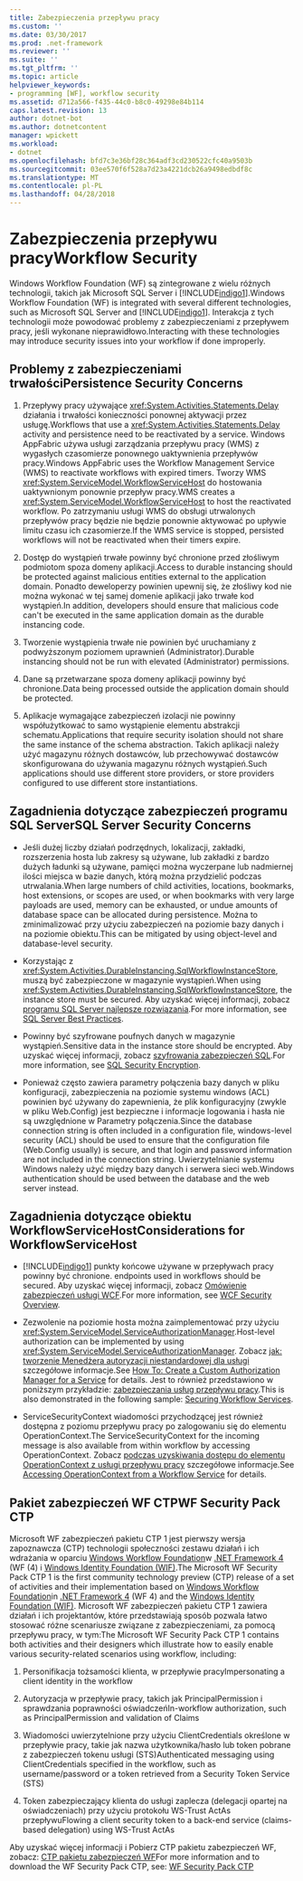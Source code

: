 ```yaml
---
title: Zabezpieczenia przepływu pracy
ms.custom: ''
ms.date: 03/30/2017
ms.prod: .net-framework
ms.reviewer: ''
ms.suite: ''
ms.tgt_pltfrm: ''
ms.topic: article
helpviewer_keywords:
- programming [WF], workflow security
ms.assetid: d712a566-f435-44c0-b8c0-49298e84b114
caps.latest.revision: 13
author: dotnet-bot
ms.author: dotnetcontent
manager: wpickett
ms.workload:
- dotnet
ms.openlocfilehash: bfd7c3e36bf28c364adf3cd230522cfc40a9503b
ms.sourcegitcommit: 03ee570f6f528a7d23a4221dcb26a9498edbdf8c
ms.translationtype: MT
ms.contentlocale: pl-PL
ms.lasthandoff: 04/28/2018
---
```

# <a name="workflow-security"></a><span data-ttu-id="31b5d-102">Zabezpieczenia przepływu pracy</span><span class="sxs-lookup"><span data-stu-id="31b5d-102">Workflow Security</span></span>
<span data-ttu-id="31b5d-103">Windows Workflow Foundation (WF) są zintegrowane z wielu różnych technologii, takich jak Microsoft SQL Server i [!INCLUDE[indigo1](../../../includes/indigo1-md.md)].</span><span class="sxs-lookup"><span data-stu-id="31b5d-103">Windows Workflow Foundation (WF) is integrated with several different technologies, such as Microsoft SQL Server and [!INCLUDE[indigo1](../../../includes/indigo1-md.md)].</span></span> <span data-ttu-id="31b5d-104">Interakcja z tych technologii może powodować problemy z zabezpieczeniami z przepływem pracy, jeśli wykonane nieprawidłowo.</span><span class="sxs-lookup"><span data-stu-id="31b5d-104">Interacting with these technologies may introduce security issues into your workflow if done improperly.</span></span>  
  
## <a name="persistence-security-concerns"></a><span data-ttu-id="31b5d-105">Problemy z zabezpieczeniami trwałości</span><span class="sxs-lookup"><span data-stu-id="31b5d-105">Persistence Security Concerns</span></span>  
  
1.  <span data-ttu-id="31b5d-106">Przepływy pracy używające <xref:System.Activities.Statements.Delay> działania i trwałości konieczności ponownej aktywacji przez usługę.</span><span class="sxs-lookup"><span data-stu-id="31b5d-106">Workflows that use a <xref:System.Activities.Statements.Delay> activity and persistence need to be reactivated by a service.</span></span> <span data-ttu-id="31b5d-107">Windows AppFabric używa usługi zarządzania przepływu pracy (WMS) z wygasłych czasomierze ponownego uaktywnienia przepływów pracy.</span><span class="sxs-lookup"><span data-stu-id="31b5d-107">Windows AppFabric uses the Workflow Management Service (WMS) to reactivate workflows with expired timers.</span></span> <span data-ttu-id="31b5d-108">Tworzy WMS <xref:System.ServiceModel.WorkflowServiceHost> do hostowania uaktywnionym ponownie przepływ pracy.</span><span class="sxs-lookup"><span data-stu-id="31b5d-108">WMS creates a <xref:System.ServiceModel.WorkflowServiceHost> to host the reactivated workflow.</span></span> <span data-ttu-id="31b5d-109">Po zatrzymaniu usługi WMS do obsługi utrwalonych przepływów pracy będzie nie będzie ponownie aktywować po upływie limitu czasu ich czasomierze.</span><span class="sxs-lookup"><span data-stu-id="31b5d-109">If the WMS service is stopped, persisted workflows will not be reactivated when their timers expire.</span></span>  
  
2.  <span data-ttu-id="31b5d-110">Dostęp do wystąpień trwałe powinny być chronione przed złośliwym podmiotom spoza domeny aplikacji.</span><span class="sxs-lookup"><span data-stu-id="31b5d-110">Access to durable instancing should be protected against malicious entities external to the application domain.</span></span> <span data-ttu-id="31b5d-111">Ponadto deweloperzy powinien upewnij się, że złośliwy kod nie można wykonać w tej samej domenie aplikacji jako trwałe kod wystąpień.</span><span class="sxs-lookup"><span data-stu-id="31b5d-111">In addition, developers should ensure that malicious code can't be executed in the same application domain as the durable instancing code.</span></span>  
  
3.  <span data-ttu-id="31b5d-112">Tworzenie wystąpienia trwałe nie powinien być uruchamiany z podwyższonym poziomem uprawnień (Administrator).</span><span class="sxs-lookup"><span data-stu-id="31b5d-112">Durable instancing should not be run with elevated (Administrator) permissions.</span></span>  
  
4.  <span data-ttu-id="31b5d-113">Dane są przetwarzane spoza domeny aplikacji powinny być chronione.</span><span class="sxs-lookup"><span data-stu-id="31b5d-113">Data being processed outside the application domain should be protected.</span></span>  
  
5.  <span data-ttu-id="31b5d-114">Aplikacje wymagające zabezpieczeń izolacji nie powinny współużytkować to samo wystąpienie elementu abstrakcji schematu.</span><span class="sxs-lookup"><span data-stu-id="31b5d-114">Applications that require security isolation should not share the same instance of the schema abstraction.</span></span> <span data-ttu-id="31b5d-115">Takich aplikacji należy użyć magazynu różnych dostawców, lub przechowywać dostawców skonfigurowana do używania magazynu różnych wystąpień.</span><span class="sxs-lookup"><span data-stu-id="31b5d-115">Such applications should use different store providers, or store providers configured to use different store instantiations.</span></span>  
  
## <a name="sql-server-security-concerns"></a><span data-ttu-id="31b5d-116">Zagadnienia dotyczące zabezpieczeń programu SQL Server</span><span class="sxs-lookup"><span data-stu-id="31b5d-116">SQL Server Security Concerns</span></span>  
  
-   <span data-ttu-id="31b5d-117">Jeśli dużej liczby działań podrzędnych, lokalizacji, zakładki, rozszerzenia hosta lub zakresy są używane, lub zakładki z bardzo dużych ładunki są używane, pamięci można wyczerpane lub nadmiernej ilości miejsca w bazie danych, którą można przydzielić podczas utrwalania.</span><span class="sxs-lookup"><span data-stu-id="31b5d-117">When large numbers of child activities, locations, bookmarks, host extensions, or scopes are used, or when bookmarks with very large payloads are used, memory can be exhausted, or undue amounts of database space can be allocated during persistence.</span></span> <span data-ttu-id="31b5d-118">Można to zminimalizować przy użyciu zabezpieczeń na poziomie bazy danych i na poziomie obiektu.</span><span class="sxs-lookup"><span data-stu-id="31b5d-118">This can be mitigated by using object-level and database-level security.</span></span>  
  
-   <span data-ttu-id="31b5d-119">Korzystając z <xref:System.Activities.DurableInstancing.SqlWorkflowInstanceStore>, muszą być zabezpieczone w magazynie wystąpień.</span><span class="sxs-lookup"><span data-stu-id="31b5d-119">When using <xref:System.Activities.DurableInstancing.SqlWorkflowInstanceStore>, the instance store must be secured.</span></span> <span data-ttu-id="31b5d-120">Aby uzyskać więcej informacji, zobacz [programu SQL Server najlepsze rozwiązania](http://go.microsoft.com/fwlink/?LinkId=164972).</span><span class="sxs-lookup"><span data-stu-id="31b5d-120">For more information, see [SQL Server Best Practices](http://go.microsoft.com/fwlink/?LinkId=164972).</span></span>  
  
-   <span data-ttu-id="31b5d-121">Powinny być szyfrowane poufnych danych w magazynie wystąpień.</span><span class="sxs-lookup"><span data-stu-id="31b5d-121">Sensitive data in the instance store should be encrypted.</span></span> <span data-ttu-id="31b5d-122">Aby uzyskać więcej informacji, zobacz [szyfrowania zabezpieczeń SQL](http://go.microsoft.com/fwlink/?LinkId=164976).</span><span class="sxs-lookup"><span data-stu-id="31b5d-122">For more information, see [SQL Security Encryption](http://go.microsoft.com/fwlink/?LinkId=164976).</span></span>  
  
-   <span data-ttu-id="31b5d-123">Ponieważ często zawiera parametry połączenia bazy danych w pliku konfiguracji, zabezpieczenia na poziomie systemu windows (ACL) powinien być używany do zapewnienia, że plik konfiguracyjny (zwykle w pliku Web.Config) jest bezpieczne i informacje logowania i hasła nie są uwzględnione w Parametry połączenia.</span><span class="sxs-lookup"><span data-stu-id="31b5d-123">Since the database connection string is often included in a configuration file, windows-level security (ACL) should be used to ensure that the configuration file (Web.Config usually) is secure, and that login and password information are not included in the connection string.</span></span> <span data-ttu-id="31b5d-124">Uwierzytelnianie systemu Windows należy użyć między bazy danych i serwera sieci web.</span><span class="sxs-lookup"><span data-stu-id="31b5d-124">Windows authentication should be used between the database and the web server instead.</span></span>  
  
## <a name="considerations-for-workflowservicehost"></a><span data-ttu-id="31b5d-125">Zagadnienia dotyczące obiektu WorkflowServiceHost</span><span class="sxs-lookup"><span data-stu-id="31b5d-125">Considerations for WorkflowServiceHost</span></span>  
  
-   [!INCLUDE[indigo1](../../../includes/indigo1-md.md)]<span data-ttu-id="31b5d-126"> punkty końcowe używane w przepływach pracy powinny być chronione.</span><span class="sxs-lookup"><span data-stu-id="31b5d-126"> endpoints used in workflows should be secured.</span></span> <span data-ttu-id="31b5d-127">Aby uzyskać więcej informacji, zobacz [Omówienie zabezpieczeń usługi WCF](http://go.microsoft.com/fwlink/?LinkID=164975).</span><span class="sxs-lookup"><span data-stu-id="31b5d-127">For more information, see [WCF Security Overview](http://go.microsoft.com/fwlink/?LinkID=164975).</span></span>  
  
-   <span data-ttu-id="31b5d-128">Zezwolenie na poziomie hosta można zaimplementować przy użyciu <xref:System.ServiceModel.ServiceAuthorizationManager>.</span><span class="sxs-lookup"><span data-stu-id="31b5d-128">Host-level authorization can be implemented by using <xref:System.ServiceModel.ServiceAuthorizationManager>.</span></span> <span data-ttu-id="31b5d-129">Zobacz [jak: tworzenie Menedżera autoryzacji niestandardowej dla usługi](http://go.microsoft.com/fwlink/?LinkId=192228) szczegółowe informacje.</span><span class="sxs-lookup"><span data-stu-id="31b5d-129">See [How To: Create a Custom Authorization Manager for a Service](http://go.microsoft.com/fwlink/?LinkId=192228) for details.</span></span> <span data-ttu-id="31b5d-130">Jest to również przedstawiono w poniższym przykładzie: [zabezpieczania usług przepływu pracy](../../../docs/framework/windows-workflow-foundation/samples/securing-workflow-services.md).</span><span class="sxs-lookup"><span data-stu-id="31b5d-130">This is also demonstrated in the following sample: [Securing Workflow Services](../../../docs/framework/windows-workflow-foundation/samples/securing-workflow-services.md).</span></span>  
  
-   <span data-ttu-id="31b5d-131">ServiceSecurityContext wiadomości przychodzącej jest również dostępna z poziomu przepływu pracy po zalogowaniu się do elementu OperationContext.</span><span class="sxs-lookup"><span data-stu-id="31b5d-131">The ServiceSecurityContext for the incoming message is also available from within workflow by accessing OperationContext.</span></span>  <span data-ttu-id="31b5d-132">Zobacz [podczas uzyskiwania dostępu do elementu OperationContext z usługi przepływu pracy](../../../docs/framework/wcf/feature-details/accessing-operationcontext-from-a-workflow-service.md) szczegółowe informacje.</span><span class="sxs-lookup"><span data-stu-id="31b5d-132">See [Accessing OperationContext from a Workflow Service](../../../docs/framework/wcf/feature-details/accessing-operationcontext-from-a-workflow-service.md) for details.</span></span>  
  
## <a name="wf-security-pack-ctp"></a><span data-ttu-id="31b5d-133">Pakiet zabezpieczeń WF CTP</span><span class="sxs-lookup"><span data-stu-id="31b5d-133">WF Security Pack CTP</span></span>  
 <span data-ttu-id="31b5d-134">Microsoft WF zabezpieczeń pakietu CTP 1 jest pierwszy wersja zapoznawcza (CTP) technologii społeczności zestawu działań i ich wdrażania w oparciu [Windows Workflow Foundation](http://msdn.microsoft.com/netframework/aa663328.aspx)w [.NET Framework 4](http://msdn.microsoft.com/netframework/default.aspx) (WF (4) i [Windows Identity Foundation (WIF)](http://msdn.microsoft.com/security/aa570351.aspx).</span><span class="sxs-lookup"><span data-stu-id="31b5d-134">The Microsoft WF Security Pack CTP 1 is the first community technology preview (CTP) release of a set of activities and their implementation based on [Windows Workflow Foundation](http://msdn.microsoft.com/netframework/aa663328.aspx)in [.NET Framework 4](http://msdn.microsoft.com/netframework/default.aspx) (WF 4) and the [Windows Identity Foundation (WIF)](http://msdn.microsoft.com/security/aa570351.aspx).</span></span>  <span data-ttu-id="31b5d-135">Microsoft WF zabezpieczeń pakietu CTP 1 zawiera działań i ich projektantów, które przedstawiają sposób pozwala łatwo stosować różne scenariusze związane z zabezpieczeniami, za pomocą przepływu pracy, w tym:</span><span class="sxs-lookup"><span data-stu-id="31b5d-135">The Microsoft WF Security Pack CTP 1 contains both activities and their designers which illustrate how to easily enable various security-related scenarios using workflow, including:</span></span>  
  
1.  <span data-ttu-id="31b5d-136">Personifikacja tożsamości klienta, w przepływie pracy</span><span class="sxs-lookup"><span data-stu-id="31b5d-136">Impersonating a client identity in the workflow</span></span>  
  
2.  <span data-ttu-id="31b5d-137">Autoryzacja w przepływie pracy, takich jak PrincipalPermission i sprawdzania poprawności oświadczeń</span><span class="sxs-lookup"><span data-stu-id="31b5d-137">In-workflow authorization, such as PrincipalPermission and validation of Claims</span></span>  
  
3.  <span data-ttu-id="31b5d-138">Wiadomości uwierzytelnione przy użyciu ClientCredentials określone w przepływie pracy, takie jak nazwa użytkownika/hasło lub token pobrane z zabezpieczeń tokenu usługi (STS)</span><span class="sxs-lookup"><span data-stu-id="31b5d-138">Authenticated messaging using ClientCredentials specified in the workflow, such as username/password or a token retrieved from a Security Token Service (STS)</span></span>  
  
4.  <span data-ttu-id="31b5d-139">Token zabezpieczający klienta do usługi zaplecza (delegacji opartej na oświadczeniach) przy użyciu protokołu WS-Trust ActAs przepływu</span><span class="sxs-lookup"><span data-stu-id="31b5d-139">Flowing a client security token to a back-end service (claims-based delegation) using WS-Trust ActAs</span></span>  
  
<span data-ttu-id="31b5d-140">Aby uzyskać więcej informacji i Pobierz CTP pakietu zabezpieczeń WF, zobacz: [CTP pakietu zabezpieczeń WF](http://wf.codeplex.com/releases/view/48114)</span><span class="sxs-lookup"><span data-stu-id="31b5d-140">For more information and to download the WF Security Pack CTP, see: [WF Security Pack CTP](http://wf.codeplex.com/releases/view/48114)</span></span>